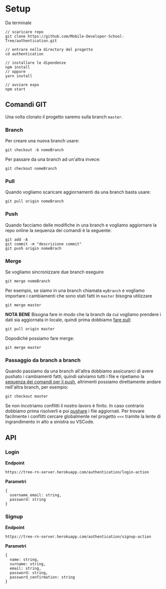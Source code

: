 # Setup

Da terminale
```
// scaricare repo
git clone https://github.com/Mobile-Developer-School-Tree/authentication.git

// entrare nella directory del progetto
cd authentication

// installare le dipendenze
npm install
// oppure
yarn install

// avviare expo
npm start
```

## Comandi GIT
Una volta clonato il progetto saremo sulla branch `master`.
### Branch
Per creare una nuova branch usare:
```
git checkout -b nomeBranch
```
Per passare da una branch ad un'altra invece:
```
git checkout nomeBranch
```
### Pull
Quando vogliamo scaricare aggiornamenti da una branch basta usare:
```
git pull origin nomeBranch
```
### Push
Quando facciamo delle modifiche in una branch e vogliamo aggiornare la repo online la sequenza dei comandi è la seguente:
```
git add -A
git commit -m "descrizione commit"
git push origin nomeBrach
```
### Merge
Se vogliamo sincronizzare due branch eseguire
```
git merge nomeBranch
```
Per esempio, se siamo in una branch chiamata `myBranch` e vogliamo importare i cambiamenti che sono stati fatti in `master` bisogna utilizzare
```
git merge master
```
**NOTA BENE**
Bisogna fare in modo che la branch da cui vogliamo prendere i dati sia aggiornata in locale, quindi prima dobbiamo [fare pull](#pull):
```
git pull origin master
```
Dopodiché possiamo fare merge:
```
git merge master
```
### Passaggio da branch a branch
Quando passiamo da una branch all'altra dobbiamo assicurarci di avere pushato i cambiamenti fatti, quindi salviamo tutti i file e ripetiamo la [sequenza dei comandi per il push](#push), altrimenti possiamo direttamente andare nell'altra branch, per esempio:
```
git checkout master
```
Se non incotriamo conflitti il nostro lavoro è finito.
In caso contrario dobbiamo prima risolverli e poi [pushare](#push) i file aggiornati.
Per trovare facilmente i conflitti cercare globalmente nel progetto `<<<` tramite la lente di ingrandimento in alto a sinistra su VSCode.

## API
### Login
**Endpoint**
```
https://tree-rn-server.herokuapp.com/authentication/login-action
```
**Parametri**
```
{
  username_email: string,
  password: string
}
```
### Signup
**Endpoint**
```
https://tree-rn-server.herokuapp.com/authentication/signup-action
```
**Parametri**
```
{
  name: string,
  surname: string,
  email: string,
  password: string,
  password_confirmation: string
}
```